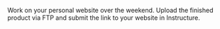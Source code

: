 Work on your personal website over the weekend. Upload the finished product via FTP and submit the link to your website in Instructure.
